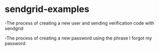 # sendgrid-examples
-The process of creating a new user and sending verification code with sendgrid

-The process of creating a new password using the phrase I forgot my password
